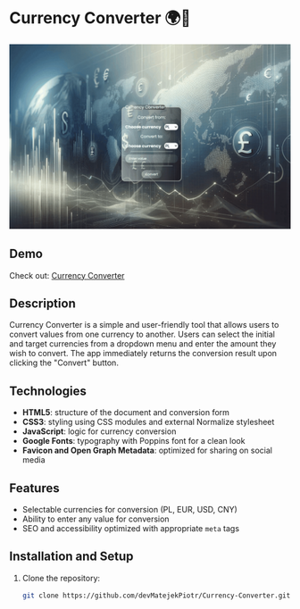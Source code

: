 # Currency Converter 🌍💱

<p>
   <img src='assets/Animation_Currency_Converter.gif' alt='Currency Converter Demo' width='700'/>
</p>
     
## Demo
Check out: [Currency Converter](https://devmatejekpiotr.github.io/Currency-Converter/)

## Description
Currency Converter is a simple and user-friendly tool that allows users to convert values from one currency to another. Users can select the initial and target currencies from a dropdown menu and enter the amount they wish to convert. The app immediately returns the conversion result upon clicking the "Convert" button.

## Technologies
- **HTML5**: structure of the document and conversion form
- **CSS3**: styling using CSS modules and external Normalize stylesheet
- **JavaScript**: logic for currency conversion
- **Google Fonts**: typography with Poppins font for a clean look
- **Favicon and Open Graph Metadata**: optimized for sharing on social media

## Features
- Selectable currencies for conversion (PL, EUR, USD, CNY)
- Ability to enter any value for conversion
- SEO and accessibility optimized with appropriate `meta` tags

## Installation and Setup
1. Clone the repository:  
   ```bash
   git clone https://github.com/devMatejekPiotr/Currency-Converter.git
